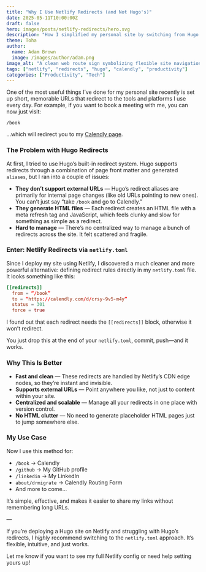 ```yaml
---
title: "Why I Use Netlify Redirects (and Not Hugo's)"
date: 2025-05-11T10:00:00Z
draft: false
hero: images/posts/netlify-redirects/hero.svg
description: "How I simplified my personal site by switching from Hugo's built-in aliases to Netlify redirects—and why it just works better."
theme: Toha
author:
  name: Adam Brown
  image: /images/author/adam.png
image_alt: "A clean web route sign symbolizing flexible site navigation and modern workflows"
tags: ["netlify", "redirects", "hugo", "calendly", "productivity"]
categories: ["Productivity", "Tech"]
---
```


One of the most useful things I’ve done for my personal site recently is set up short, memorable URLs that redirect to the tools and platforms I use every day. For example, if you want to book a meeting with me, you can now just visit:

```
/book
```

…which will redirect you to my [Calendly page](https://calendly.com/d/crsy-9v5-m4y).

### The Problem with Hugo Redirects

At first, I tried to use Hugo’s built-in redirect system. Hugo supports redirects through a combination of page front matter and generated `aliases`, but I ran into a couple of issues:

- **They don’t support external URLs** — Hugo’s redirect aliases are primarily for internal page changes (like old URLs pointing to new ones). You can’t just say “take `/book` and go to Calendly.”
- **They generate HTML files** — Each redirect creates an HTML file with a meta refresh tag and JavaScript, which feels clunky and slow for something as simple as a redirect.
- **Hard to manage** — There’s no centralized way to manage a bunch of redirects across the site. It felt scattered and fragile.

### Enter: Netlify Redirects via `netlify.toml`

Since I deploy my site using Netlify, I discovered a much cleaner and more powerful alternative: defining redirect rules directly in my `netlify.toml` file. It looks something like this:

```toml
[[redirects]]
  from = “/book”
  to = “https://calendly.com/d/crsy-9v5-m4y”
  status = 301
  force = true
```


I found out that each redirect needs the 
``` [[redirects]] ``` block, otherwise it won’t redirect.


You just drop this at the end of your `netlify.toml`, commit, push—and it works.

### Why This Is Better

- **Fast and clean** — These redirects are handled by Netlify’s CDN edge nodes, so they’re instant and invisible.
- **Supports external URLs** — Point anywhere you like, not just to content within your site.
- **Centralized and scalable** — Manage all your redirects in one place with version control.
- **No HTML clutter** — No need to generate placeholder HTML pages just to jump somewhere else.

### My Use Case

Now I use this method for:

- `/book` → Calendly
- `/github` → My GitHub profile
- `/linkedin` → My LinkedIn
- `about/drmigrate` → Calendly Routing Form
- And more to come...

It’s simple, effective, and makes it easier to share my links without remembering long URLs.

—

If you’re deploying a Hugo site on Netlify and struggling with Hugo’s redirects, I *highly* recommend switching to the `netlify.toml` approach. It’s flexible, intuitive, and just works.

Let me know if you want to see my full Netlify config or need help setting yours up!
